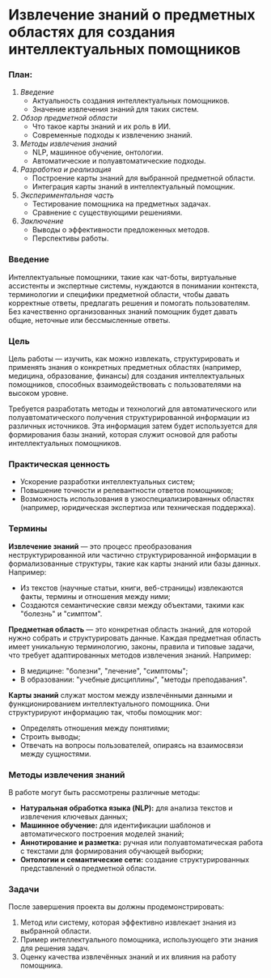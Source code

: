 
# Извлечение знаний о предметных областях для создания интеллектуальных помощников

   
### План:
1. *Введение*
    - Актуальность создания интеллектуальных помощников.
    - Значение извлечения знаний для таких систем.
2. *Обзор предметной области*
    - Что такое карты знаний и их роль в ИИ.
    - Современные подходы к извлечению знаний.
3. *Методы извлечения знаний*
    - NLP, машинное обучение, онтологии.
    - Автоматические и полуавтоматические подходы.
4. *Разработка и реализация*
    - Построение карты знаний для выбранной предметной области.
    - Интеграция карты знаний в интеллектуальный помощник.
5. *Экспериментальная часть*
    - Тестирование помощника на предметных задачах.
    - Сравнение с существующими решениями.
6. *Заключение*
    - Выводы о эффективности предложенных методов.
    - Перспективы работы.

### Введение

Интеллектуальные помощники, такие как чат-боты, виртуальные ассистенты и экспертные системы, нуждаются в понимании контекста, терминологии и специфики предметной области, чтобы давать корректные ответы, предлагать решения и помогать пользователям.
Без качественно организованных знаний помощник будет давать общие, неточные или бессмысленные ответы.

### Цель

Цель работы — изучить, как можно извлекать, структурировать и применять знания о конкретных предметных областях (например, медицина, образование, финансы) для создания интеллектуальных помощников, способных взаимодействовать с пользователями на высоком уровне.

Требуется разработать методы и технологий для автоматического или полуавтоматического получения структурированной информации из различных источников. Эта информация затем будет используется для формирования базы знаний, которая служит основой для работы интеллектуальных помощников.

### Практическая ценность
- Ускорение разработки интеллектуальных систем;
- Повышение точности и релевантности ответов помощников;
- Возможность использования в узкоспециализированных областях (например, юридическая экспертиза или техническая поддержка).

### Термины

**Извлечение знаний** — это процесс преобразования неструктурированной или частично структурированной информации в формализованные структуры, такие как карты знаний или базы данных. Например:
- Из текстов (научные статьи, книги, веб-страницы) извлекаются факты, термины и отношения между ними;
- Создаются семантические связи между объектами, такими как "болезнь" и "симптом".

**Предметная область** — это конкретная область знаний, для которой нужно собрать и структурировать данные. Каждая предметная область имеет уникальную терминологию, законы, правила и типовые задачи, что требует адаптированных методов извлечения знаний. Например:
- В медицине: "болезни", "лечение", "симптомы";
- В образовании: "учебные дисциплины", "методы преподавания".

**Карты знаний** служат мостом между извлечёнными данными и функционированием интеллектуального помощника. Они структурируют информацию так, чтобы помощник мог:
- Определять отношения между понятиями;
- Строить выводы;
- Отвечать на вопросы пользователей, опираясь на взаимосвязи между сущностями.

### Методы извлечения знаний

В работе могут быть рассмотрены различные методы:
- **Натуральная обработка языка (NLP):** для анализа текстов и извлечения ключевых данных;
- **Машинное обучение:** для идентификации шаблонов и автоматического построения моделей знаний;
- **Аннотирование и разметка:** ручная или полуавтоматическая работа с текстами для формирования обучающей выборки;
- **Онтологии и семантические сети:** создание структурированных представлений о предметной области.

### Задачи

После завершения проекта вы должны продемонстрировать:

1. Метод или систему, которая эффективно извлекает знания из выбранной области.
2. Пример интеллектуального помощника, использующего эти знания для решения задач.
3. Оценку качества извлечённых знаний и их влияния на работу помощника.